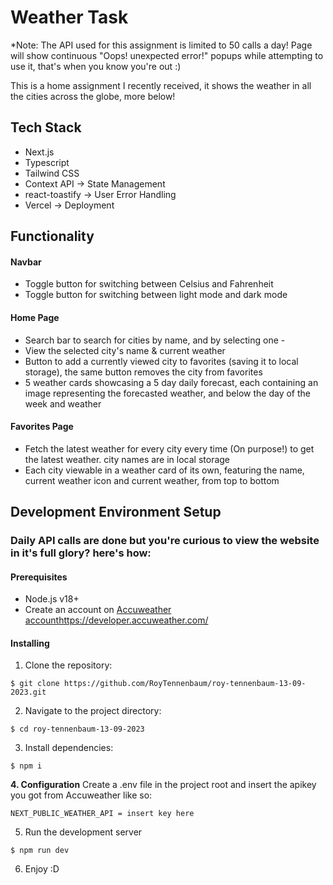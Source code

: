 # Weather Task

*Note: The API used for this assignment is limited to 50 calls a day! 
Page will show continuous "Oops! unexpected error!" popups while attempting to use it, that's when you know you're out :)

This is a home assignment I recently received, it shows the weather in all the cities across the globe, more below!

## Tech Stack
- Next.js
- Typescript
- Tailwind CSS
- Context API -> State Management
- react-toastify -> User Error Handling
- Vercel -> Deployment

## Functionality
#### Navbar
- Toggle button for switching between Celsius and Fahrenheit
- Toggle button for switching between light mode and dark mode
#### Home Page
- Search bar to search for cities by name, and by selecting one -
- View the selected city's name & current weather
- Button to add a currently viewed city to favorites (saving it to local storage), the same button removes the city from favorites
- 5 weather cards showcasing a 5 day daily forecast, each containing an image representing the forecasted weather, and below the day of the week and weather
#### Favorites Page
- Fetch the latest weather for every city every time (On purpose!) to get the latest weather. city names are in local storage
- Each city viewable in a weather card of its own, featuring the name, current weather icon and current weather, from top to bottom

## Development Environment Setup
### Daily API calls are done but you're curious to view the website in it's full glory? here's how:

#### Prerequisites
- Node.js v18+
- Create an account on [Accuweather account](https://developer.accuweather.com/)https://developer.accuweather.com/

#### Installing
1. Clone the repository:
   
```$ git clone https://github.com/RoyTennenbaum/roy-tennenbaum-13-09-2023.git```

2. Navigate to the project directory:
   
```$ cd roy-tennenbaum-13-09-2023```

3. Install dependencies:

```$ npm i```

**4. Configuration**
Create a .env file in the project root and insert the apikey you got from Accuweather like so:

```NEXT_PUBLIC_WEATHER_API = insert key here```

5. Run the development server

```$ npm run dev```

6. Enjoy :D








